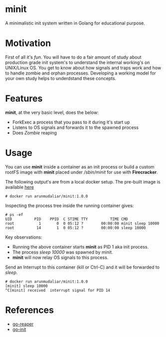 # minit
A minimalistic init system written in Golang for educational purpose.

# Motivation
First of all it's *fun*. You will have to do a fair amount of study about production grade init system's to understand the internal working's on UNIX/Linux OS. You get to know about how signals and traps work and how to handle zombie and orphan processes. Developing a working model for your own study helps to underdstand these concepts. 

# Features
**minit**, at the very basic level, does the below:
* ForkExec a process that you pass to it during it's start up
* Listens to OS signals and forwards it to the spawned process
* Does *Zombie* reaping

# Usage
You can use **minit** inside a container as an init process or build a custom rootFS image with **minit**  placed under */sbin/minit* for use with **Firecracker**.

The following output's are from a local docker setup. The pre-built image is available [here](https://hub.docker.com/repository/docker/arunmudaliar/minit/general)


```# docker run arunmudaliar/minit:1.0.0```

Inspecting the process tree inside the running container gives:
```
# ps -ef
UID          PID    PPID  C STIME TTY          TIME CMD
root           1       0  0 05:12 ?        00:00:00 minit sleep 10000
root          14       1  0 05:12 ?        00:00:00 sleep 10000
```
Key observations:
* Running the above container starts **minit** as PID 1 aka init process. 
* The process *sleep 10000* was spawned by minit. 
* **minit** will now relay OS signals to this process.

Send an Interrupt to this container (kill or Ctrl-C) and it will be forwarded to *sleep*.
```
# docker run arunmudaliar/minit:1.0.0
[minit] sleep 10000
^C[minit] received  interrupt signal for PID 14
```

# References
* [go-reaper](https://github.com/ramr/go-reaper)
* [go-init](https://github.com/pablo-ruth/go-init)